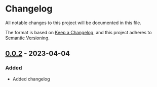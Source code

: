# Changelog

All notable changes to this project will be documented in this file.

The format is based on [Keep a Changelog](https://keepachangelog.com/en/1.0.0/),
and this project adheres to [Semantic Versioning](https://semver.org/spec/v2.0.0.html).

## [0.0.2] - 2023-04-04

### Added

- Added changelog


<!-- [0.0.3]: https://github.com/mbrav/git_raider/compare/0.0.2...0.0.3 -->
[0.0.2]: https://github.com/mbrav/git_raider/releases/tag/0.0.2
